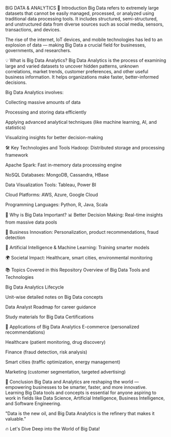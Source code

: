 BIG DATA & ANALYTICS
📖 Introduction
Big Data refers to extremely large datasets that cannot be easily managed, processed, or analyzed using traditional data processing tools.
It includes structured, semi-structured, and unstructured data from diverse sources such as social media, sensors, transactions, and devices.

The rise of the internet, IoT devices, and mobile technologies has led to an explosion of data — making Big Data a crucial field for businesses, governments, and researchers.

💡 What is Big Data Analytics?
Big Data Analytics is the process of examining large and varied datasets to uncover hidden patterns, unknown correlations, market trends, customer preferences, and other useful business information.
It helps organizations make faster, better-informed decisions.

Big Data Analytics involves:

Collecting massive amounts of data

Processing and storing data efficiently

Applying advanced analytical techniques (like machine learning, AI, and statistics)

Visualizing insights for better decision-making

🛠️ Key Technologies and Tools
Hadoop: Distributed storage and processing framework

Apache Spark: Fast in-memory data processing engine

NoSQL Databases: MongoDB, Cassandra, HBase

Data Visualization Tools: Tableau, Power BI

Cloud Platforms: AWS, Azure, Google Cloud

Programming Languages: Python, R, Java, Scala

🚀 Why is Big Data Important?
📊 Better Decision Making: Real-time insights from massive data pools

🏢 Business Innovation: Personalization, product recommendations, fraud detection

🧠 Artificial Intelligence & Machine Learning: Training smarter models

🌍 Societal Impact: Healthcare, smart cities, environmental monitoring

📚 Topics Covered in this Repository
Overview of Big Data Tools and Technologies

Big Data Analytics Lifecycle

Unit-wise detailed notes on Big Data concepts

Data Analyst Roadmap for career guidance

Study materials for Big Data Certifications

🧠 Applications of Big Data Analytics
E-commerce (personalized recommendations)

Healthcare (patient monitoring, drug discovery)

Finance (fraud detection, risk analysis)

Smart cities (traffic optimization, energy management)

Marketing (customer segmentation, targeted advertising)

📎 Conclusion
Big Data and Analytics are reshaping the world — empowering businesses to be smarter, faster, and more innovative.
Learning Big Data tools and concepts is essential for anyone aspiring to work in fields like Data Science, Artificial Intelligence, Business Intelligence, and Software Engineering.

"Data is the new oil, and Big Data Analytics is the refinery that makes it valuable."

🔥 Let's Dive Deep into the World of Big Data!


